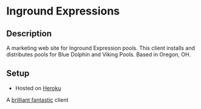 Inground Expressions
========================

Description
------------
A marketing web site for Inground Expression pools. This client installs and distributes pools for Blue Dolphin and Viking Pools. Based in Oregon, OH.

Setup
------------

* Hosted on [Heroku](http://heroku.com)


A [brilliant fantastic](http://brilliantfantastic.com) client